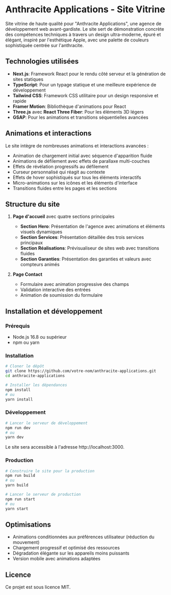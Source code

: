 # Anthracite Applications - Site Vitrine

Site vitrine de haute qualité pour "Anthracite Applications", une agence de développement web avant-gardiste. Le site sert de démonstration concrète des compétences techniques à travers un design ultra-moderne, épuré et élégant, inspiré par l'esthétique Apple, avec une palette de couleurs sophistiquée centrée sur l'anthracite.

## Technologies utilisées

- **Next.js**: Framework React pour le rendu côté serveur et la génération de sites statiques
- **TypeScript**: Pour un typage statique et une meilleure expérience de développement
- **Tailwind CSS**: Framework CSS utilitaire pour un design responsive et rapide
- **Framer Motion**: Bibliothèque d'animations pour React
- **Three.js** avec **React Three Fiber**: Pour les éléments 3D légers
- **GSAP**: Pour les animations et transitions séquentielles avancées

## Animations et interactions

Le site intègre de nombreuses animations et interactions avancées :

- Animation de chargement initial avec séquence d'apparition fluide
- Animations de défilement avec effets de parallaxe multi-couches
- Effets de révélation progressifs au défilement
- Curseur personnalisé qui réagit au contexte
- Effets de hover sophistiqués sur tous les éléments interactifs
- Micro-animations sur les icônes et les éléments d'interface
- Transitions fluides entre les pages et les sections

## Structure du site

1. **Page d'accueil** avec quatre sections principales

   - **Section Hero**: Présentation de l'agence avec animations et éléments visuels dynamiques
   - **Section Services**: Présentation détaillée des trois services principaux
   - **Section Réalisations**: Prévisualiseur de sites web avec transitions fluides
   - **Section Garanties**: Présentation des garanties et valeurs avec compteurs animés

2. **Page Contact**
   - Formulaire avec animation progressive des champs
   - Validation interactive des entrées
   - Animation de soumission du formulaire

## Installation et développement

### Prérequis

- Node.js 16.8 ou supérieur
- npm ou yarn

### Installation

```bash
# Cloner le dépôt
git clone https://github.com/votre-nom/anthracite-applications.git
cd anthracite-applications

# Installer les dépendances
npm install
# ou
yarn install
```

### Développement

```bash
# Lancer le serveur de développement
npm run dev
# ou
yarn dev
```

Le site sera accessible à l'adresse http://localhost:3000.

### Production

```bash
# Construire le site pour la production
npm run build
# ou
yarn build

# Lancer le serveur de production
npm run start
# ou
yarn start
```

## Optimisations

- Animations conditionnées aux préférences utilisateur (réduction du mouvement)
- Chargement progressif et optimisé des ressources
- Dégradation élégante sur les appareils moins puissants
- Version mobile avec animations adaptées

## Licence

Ce projet est sous licence MIT.
